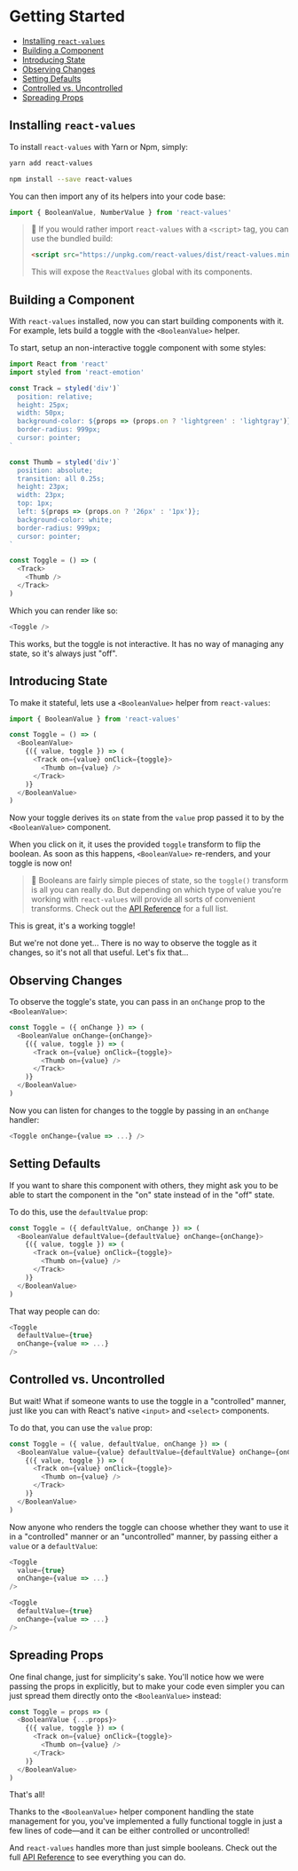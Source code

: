 # Getting Started

* [Installing `react-values`](#installing-react-values)
* [Building a Component](#building-a-component)
* [Introducing State](#introducing-state)
* [Observing Changes](#observing-changes)
* [Setting Defaults](#settings-defaults)
* [Controlled vs. Uncontrolled](#controlled-vs-uncontrolled)
* [Spreading Props](#spreading-props)

## Installing `react-values`

To install `react-values` with Yarn or Npm, simply:

```bash
yarn add react-values
```

```bash
npm install --save react-values
```

You can then import any of its helpers into your code base:

```js
import { BooleanValue, NumberValue } from 'react-values'
```

> 🤖 If you would rather import `react-values` with a `<script>` tag, you can use the bundled build:
>
> ```html
> <script src="https://unpkg.com/react-values/dist/react-values.min.js"></script>
> ```
>
> This will expose the `ReactValues` global with its components.

## Building a Component

With `react-values` installed, now you can start building components with it. For example, lets build a toggle with the `<BooleanValue>` helper.

To start, setup an non-interactive toggle component with some styles:

```js
import React from 'react'
import styled from 'react-emotion'

const Track = styled('div')`
  position: relative;
  height: 25px;
  width: 50px;
  background-color: ${props => (props.on ? 'lightgreen' : 'lightgray')};
  border-radius: 999px;
  cursor: pointer;
`

const Thumb = styled('div')`
  position: absolute;
  transition: all 0.25s;
  height: 23px;
  width: 23px;
  top: 1px;
  left: ${props => (props.on ? '26px' : '1px')};
  background-color: white;
  border-radius: 999px;
  cursor: pointer;
`

const Toggle = () => (
  <Track>
    <Thumb />
  </Track>
)
```

Which you can render like so:

```js
<Toggle />
```

This works, but the toggle is not interactive. It has no way of managing any state, so it's always just "off".

## Introducing State

To make it stateful, lets use a `<BooleanValue>` helper from `react-values`:

```js
import { BooleanValue } from 'react-values'

const Toggle = () => (
  <BooleanValue>
    {({ value, toggle }) => (
      <Track on={value} onClick={toggle}>
        <Thumb on={value} />
      </Track>
    )}
  </BooleanValue>
)
```

Now your toggle derives its `on` state from the `value` prop passed it to by the `<BooleanValue>` component.

When you click on it, it uses the provided `toggle` transform to flip the boolean. As soon as this happens, `<BooleanValue>` re-renders, and your toggle is now on!

> 🤖 Booleans are fairly simple pieces of state, so the `toggle()` transform is all you can really do. But depending on which type of value you're working with `react-values` will provide all sorts of convenient transforms. Check out the [API Reference](./reference.md) for a full list.

This is great, it's a working toggle!

But we're not done yet... There is no way to observe the toggle as it changes, so it's not all that useful. Let's fix that...

## Observing Changes

To observe the toggle's state, you can pass in an `onChange` prop to the `<BooleanValue>`:

```js
const Toggle = ({ onChange }) => (
  <BooleanValue onChange={onChange}>
    {({ value, toggle }) => (
      <Track on={value} onClick={toggle}>
        <Thumb on={value} />
      </Track>
    )}
  </BooleanValue>
)
```

Now you can listen for changes to the toggle by passing in an `onChange` handler:

```js
<Toggle onChange={value => ...} />
```

## Setting Defaults

If you want to share this component with others, they might ask you to be able to start the component in the "on" state instead of in the "off" state.

To do this, use the `defaultValue` prop:

```js
const Toggle = ({ defaultValue, onChange }) => (
  <BooleanValue defaultValue={defaultValue} onChange={onChange}>
    {({ value, toggle }) => (
      <Track on={value} onClick={toggle}>
        <Thumb on={value} />
      </Track>
    )}
  </BooleanValue>
)
```

That way people can do:

```js
<Toggle
  defaultValue={true}
  onChange={value => ...}
/>
```

## Controlled vs. Uncontrolled

But wait! What if someone wants to use the toggle in a "controlled" manner, just like you can with React's native `<input>` and `<select>` components.

To do that, you can use the `value` prop:

```js
const Toggle = ({ value, defaultValue, onChange }) => (
  <BooleanValue value={value} defaultValue={defaultValue} onChange={onChange}>
    {({ value, toggle }) => (
      <Track on={value} onClick={toggle}>
        <Thumb on={value} />
      </Track>
    )}
  </BooleanValue>
)
```

Now anyone who renders the toggle can choose whether they want to use it in a "controlled" manner or an "uncontrolled" manner, by passing either a `value` or a `defaultValue`:

```js
<Toggle
  value={true}
  onChange={value => ...}
/>

<Toggle
  defaultValue={true}
  onChange={value => ...}
/>
```

## Spreading Props

One final change, just for simplicity's sake. You'll notice how we were passing the props in explicitly, but to make your code even simpler you can just spread them directly onto the `<BooleanValue>` instead:

```js
const Toggle = props => (
  <BooleanValue {...props}>
    {({ value, toggle }) => (
      <Track on={value} onClick={toggle}>
        <Thumb on={value} />
      </Track>
    )}
  </BooleanValue>
)
```

That's all!

Thanks to the `<BooleanValue>` helper component handling the state management for you, you've implemented a fully functional toggle in just a few lines of code—and it can be either controlled or uncontrolled!

And `react-values` handles more than just simple booleans. Check out the full [API Reference](./reference.md) to see everything you can do.
